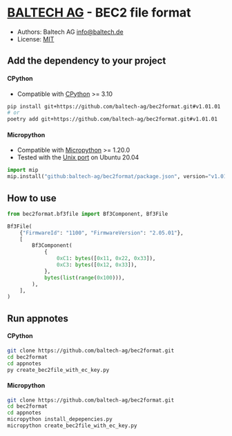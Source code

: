 # [BALTECH AG](https://www.baltech.de/?lang=en) - BEC2 file format

* Authors: Baltech AG <info@baltech.de>
* License: [MIT](LICENSE.md)

## Add the dependency to your project

#### CPython

* Compatible with [CPython](https://www.python.org/) >= 3.10

```bash
pip install git+https://github.com/baltech-ag/bec2format.git#v1.01.01
# or
poetry add git+https://github.com/baltech-ag/bec2format.git#v1.01.01
```

#### Micropython

* Compatible with [Micropython](https://micropython.org/) >= 1.20.0
* Tested with the [Unix port](https://github.com/micropython/micropython/tree/v1.20.0/ports/unix) on Ubuntu 20.04

```python
import mip
mip.install("github:baltech-ag/bec2format/package.json", version="v1.01.01")
```

## How to use

```python
from bec2format.bf3file import Bf3Component, Bf3File

Bf3File(
    {"FirmwareId": "1100", "FirmwareVersion": "2.05.01"},
    [
        Bf3Component(
            {
                0xC1: bytes([0x11, 0x22, 0x33]), 
                0xC3: bytes([0x12, 0x33]),
            },
            bytes(list(range(0x100))),
        ),
    ],
)
```

## Run appnotes

#### CPython

```bash
git clone https://github.com/baltech-ag/bec2format.git
cd bec2format
cd appnotes
py create_bec2file_with_ec_key.py
```

#### Micropython

```bash
git clone https://github.com/baltech-ag/bec2format.git
cd bec2format
cd appnotes
micropython install_depepencies.py
micropython create_bec2file_with_ec_key.py
```
